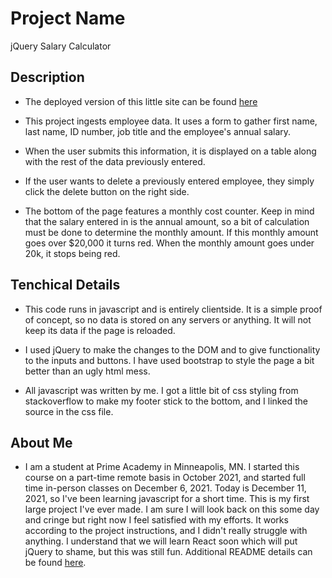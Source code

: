 
# Project Name

jQuery Salary Calculator

## Description

- The deployed version of this little site can be found [here](https://jpetran2.github.io/jquery-salary-calculator/)

- This project ingests employee data. It uses a form to gather first name, last name, ID number, job title and the employee's annual salary. 

- When the user submits this information, it is displayed on a table along with the rest of the data previously entered.

- If the user wants to delete a previously entered employee, they simply click the delete button on the right side. 

- The bottom of the page features a monthly cost counter. Keep in mind that the salary entered in is the annual amount, so a bit of calculation must be done to determine the monthly amount. If this monthly amount goes over $20,000 it turns red. When the monthly amount goes under 20k, it stops being red.

## Tenchical Details

- This code runs in javascript and is entirely clientside. It is a simple proof of concept, so no data is stored on any servers or anything. It will not keep its data if the page is reloaded.

- I used jQuery to make the changes to the DOM and to give functionality to the inputs and buttons. I have used bootstrap to style the page a bit better than an ugly html mess.

- All javascript was written by me. I got a little bit of css styling from stackoverflow to make my footer stick to the bottom, and I linked the source in the css file.

## About Me

- I am a student at Prime Academy in Minneapolis, MN. I started this course on a part-time remote basis in October 2021, and started full time in-person classes on December 6, 2021. Today is December 11, 2021, so I've been learning javascript for a short time. This is my first large project I've ever made. I am sure I will look back on this some day and cringe but right now I feel satisfied with my efforts. It works according to the project instructions, and I didn't really struggle with anything. I understand that we will learn React soon which will put jQuery to shame, but this was still fun.
Additional README details can be found [here](https://github.com/PrimeAcademy/readme-template/blob/master/README.md).
